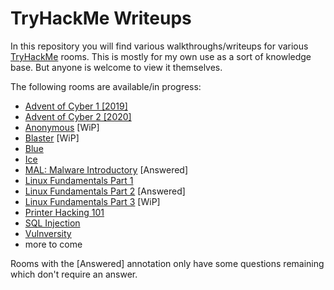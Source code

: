 # TryHackMe Writeups

In this repository you will find various walkthroughs/writeups for various [TryHackMe](https://tryhackme.com/) rooms. This is mostly for my own use as a sort of knowledge base. But anyone is welcome to view it themselves.

The following rooms are available/in progress:

- [Advent of Cyber 1 [2019]](25daysofchristmas/25daysofchristmas.md)
- [Advent of Cyber 2 [2020]](adventofcyber2/adventofcyber2.md)
- [Anonymous](anonymous/anonymous.md) [WiP]
- [Blaster](blaster/blaster.md) [WiP]
- [Blue](blue/blue.md)
- [Ice](ice/ice.md)
- [MAL: Malware Introductory](malmalintroductory/malmalintroductory.md) [Answered]
- [Linux Fundamentals Part 1](linuxfundamentalspart1/linuxfundamentalspart1.md)
- [Linux Fundamentals Part 2](linuxfundamentalspart2/linuxfundamentalspart2.md) [Answered]
- [Linux Fundamentals Part 3](linuxfundamentalspart3/linuxfundamentalspart3.md) [WiP]
- [Printer Hacking 101](printerhacking101/printerhacking101.md)
- [SQL Injection](sql_injection/sql_injection.md)
- [Vulnversity](vulnversity/vulnversity.md)
- more to come


Rooms with the [Answered] annotation only have some questions remaining which don't require an answer.
